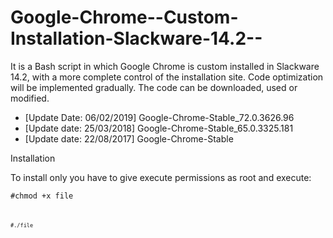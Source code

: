 # Google-Chrome--Custom-Installation-Slackware-14.2--
It is a Bash script in which Google Chrome is custom installed in Slackware 14.2, with a more complete control of the installation site. Code optimization will be implemented gradually. The code can be downloaded, used or modified.

- [Update Date: 06/02/2019] Google-Chrome-Stable_72.0.3626.96
- [Update date: 25/03/2018] Google-Chrome-Stable_65.0.3325.181
- [Update date: 22/08/2017] Google-Chrome-Stable

Installation

To install only you have to give execute permissions as root and execute:

<code>#chmod +x file<code>

<code>#./file<code>
